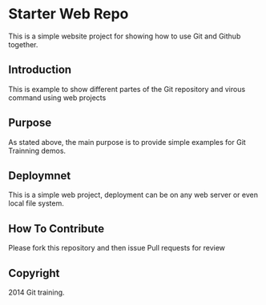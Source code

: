 # Starter Web Repo
 This is a simple website project for showing how to use Git and Github together.

## Introduction
 
 This is example to show different partes of the Git repository and virous command using web projects
 
 
## Purpose

As stated above, the main purpose is to provide simple examples for Git Trainning demos.

## Deploymnet

This is a simple web project, deployment can be on any web server or even local file system.

## How To Contribute

Please fork this repository and then issue Pull requests for review

## Copyright

2014 Git training.

